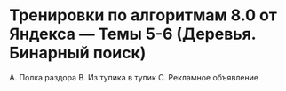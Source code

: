 # Тренировки по алгоритмам 8.0 от Яндекса — Темы 5-6 (Деревья. Бинарный поиск)

A. Полка раздора
B. Из тупика в тупик
C. Рекламное объявление